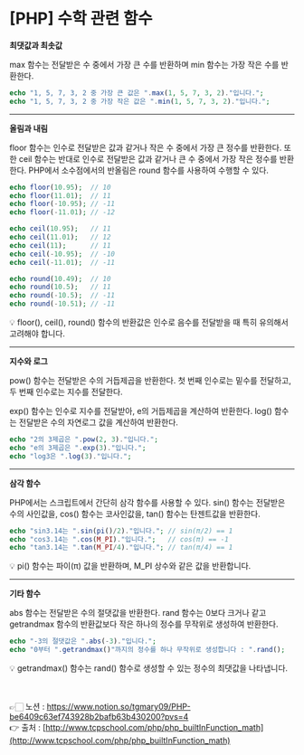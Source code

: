 # [PHP] 수학 관련 함수

**최댓값과 최솟값**

max 함수는 전달받은 수 중에서 가장 큰 수를 반환하며 min 함수는 가장 작은 수를 반환한다.

```php
echo "1, 5, 7, 3, 2 중 가장 큰 값은 ".max(1, 5, 7, 3, 2)."입니다.";
echo "1, 5, 7, 3, 2 중 가장 작은 값은 ".min(1, 5, 7, 3, 2)."입니다.";
```

---

**올림과 내림**

floor 함수는 인수로 전달받은 값과 같거나 작은 수 중에서 가장 큰 정수를 반환한다.
또한 ceil 함수는 반대로 인수로 전달받은 값과 같거나 큰 수 중에서 가장 작은 정수를 반환한다.
PHP에서 소수점에서의 반올림은 round 함수를 사용하여 수행할 수 있다.

```php
echo floor(10.95);  // 10 
echo floor(11.01);  // 11
echo floor(-10.95); // -11
echo floor(-11.01); // -12

echo ceil(10.95);   // 11
echo ceil(11.01);   // 12
echo ceil(11);      // 11
echo ceil(-10.95);  // -10
echo ceil(-11.01);  // -11

echo round(10.49);  // 10
echo round(10.5);   // 11
echo round(-10.5);  // -11
echo round(-10.51); // -11
```

<aside>
💡 floor(), ceil(), round() 함수의 반환값은 인수로 음수를 전달받을 때 특히 유의해서 고려해야 합니다.

</aside>

---

**지수와 로그**

pow() 함수는 전달받은 수의 거듭제곱을 반환한다.
첫 번째 인수로는 밑수를 전달하고, 두 번째 인수로는 지수를 전달한다.

exp() 함수는 인수로 지수를 전달받아, e의 거듭제곱을 계산하여 반환한다.
log() 함수는 전달받은 수의 자연로그 값을 계산하여 반환한다.

```php
echo "2의 3제곱은 ".pow(2, 3)."입니다.";
echo "e의 3제곱은 ".exp(3)."입니다.";
echo "log3은 ".log(3)."입니다.";
```

---

**삼각 함수**

PHP에서는 스크립트에서 간단히 삼각 함수를 사용할 수 있다.
sin() 함수는 전달받은 수의 사인값을, cos() 함수는 코사인값을, tan() 함수는 탄젠트값을 반환한다.

```php
echo "sin3.14는 ".sin(pi()/2)."입니다."; // sin(π/2) == 1
echo "cos3.14는 ".cos(M_PI)."입니다.";   // cos(π) == -1
echo "tan3.14는 ".tan(M_PI/4)."입니다."; // tan(π/4) == 1
```

<aside>
💡 pi() 함수는 파이(π) 값을 반환하며, M_PI 상수와 같은 값을 반환합니다.

</aside>

---

**기타 함수**

abs 함수는 전달받은 수의 절댓값을 반환한다.
rand 함수는 0보다 크거나 같고 getrandmax 함수의 반환값보다 작은 하나의 정수를 무작위로 
생성하여 반환한다.

```php
echo "-3의 절댓값은 ".abs(-3)."입니다.";
echo "0부터 ".getrandmax()"까지의 정수를 하나 무작위로 생성합니다 : ".rand();
```

<aside>
💡 getrandmax() 함수는 rand() 함수로 생성할 수 있는 정수의 최댓값을 나타냅니다.

</aside>

<br><br>
👉🏻 노션 : https://www.notion.so/tgmary09/PHP-be6409c63ef743928b2bafb63b430200?pvs=4
<br>
👉 출처 : [http://www.tcpschool.com/php/php_builtInFunction_math](http://www.tcpschool.com/php/php_builtInFunction_math)
